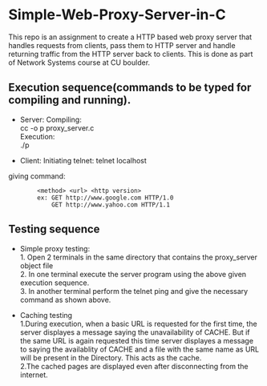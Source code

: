 # Simple-Web-Proxy-Server-in-C
This repo is an assignment to create a HTTP based web proxy server that handles requests from clients, pass them to	HTTP server and handle returning traffic from the	HTTP server back to clients. This is done as part of Network Systems course at CU boulder.

## Execution sequence(commands to be typed for compiling and running).
* Server:
Compiling:<br/> 
	cc -o p proxy_server.c<br/>
Execution:<br/>
	./p <port number>

* Client:
Initiating telnet:  telnet localhost <port number><br/>

giving command:
			
			<method> <url> <http version>
			ex: GET http://www.google.com HTTP/1.0
			    GET http://www.yahoo.com HTTP/1.1
		
## Testing sequence
* Simple proxy testing:   
		1. Open 2 terminals in the same directory that contains the proxy_server object file<br/>
		2. In one terminal execute the server program using the above given execution sequence.<br/>
		3. In another terminal perform the telnet ping and give the necessary command as shown above.<br/>
		
* Caching testing  
		1.During execution, when a basic URL is requested  for the first time, the server displayes a message saying the  	unavailability of CACHE. But if the same URL is again requested this time server displayes a message to saying the availablity of CACHE and a file with the same name as URL will be present in the Directory. This acts as the cache.<br/> 
		2.The cached pages are displayed even after disconnecting from the internet.
	
	
	
